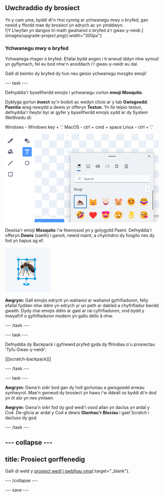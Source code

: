 ## Uwchraddio dy brosiect

<div style="display: flex; flex-wrap: wrap">
<div style="flex-basis: 200px; flex-grow: 1; margin-right: 15px;">
Yn y cam yma, byddi di'n rhoi cynnig ar ychwanegu mwy o bryfed, gan newid y ffordd mae dy brosiect yn edrych ac yn ymddwyn.
</div>
<div>
![Y Llwyfan yn dangos tri math gwahanol o bryfed a'r gwas-y-neidr.](images/upgrade-project.png){:width="300px"}
</div>
</div>

### Ychwanegu mwy o bryfed

Ychwanega rhagor o bryfed. Efallai bydd angen i ti wneud iddyn nhw symud yn gyflymach, fel eu bod nhw'n anoddach i'r gwas-y-neidr eu dal.

Galli di beintio dy bryfed dy hun neu geisio ychwanegu mosgito emoji!

--- task ---

Defnyddia'r bysellfwrdd emojis i ychwanegu corlun **emoji Mosquito**.

Dyblyga gorlun **insect** sy'n bodoli ac wedyn clicio ar y tab **Gwisgoedd**. **Paentia** wisg newydd a dewis yr offeryn **Testun**. Yn lle teipio testun, defnyddia'r llwybr byr ar gyfer y bysellfwrdd emojis sydd ar dy System Weithredu di:

Windows - Windows key + '.' MacOS - ctrl + cmd + space Linux - ctrl + '.'

![Y bysellfwrdd emojis naid gyda'r categori 'anifeiliaid a natur' wedi'i ddewis.](images/emoji-keyboard.png)

Dewisa'r emoji **Mosquito** i'w fewnosod yn y golygydd Paent. Defnyddia'r offeryn **Dewis** (saeth) i ganoli, newid maint, a chylchdroi dy fosgito nes dy fod yn hapus ag ef.

![Yr emoji mosgito yn y golygydd paent.](images/emoji-mosquito.png)

**Awgrym:** Gall emojis edrych yn wahanol ar wahanol gyfrifiaduron, felly efallai fyddan nhw ddim yn edrych yr un peth ar dabled a chyfrifiadur bwrdd gwaith. Dydy rhai emojis ddim ar gael ar rai cyfrifiaduron, ond bydd y mwyafrif o gyfrifiaduron modern yn gallu delio â nhw.

--- /task ---

--- task ---

Defnyddia dy Backpack i gyfnewid pryfed gyda dy ffrindiau o'u prosiectau 'Tyfu Gwas-y-neidr'.

[[[scratch-backpack]]]

--- /task ---

--- task ---

**Awgrym:** Gwna'n siŵr bod gan dy holl gorluniau a gwisgoedd enwau synhwyrol. Mae'n gwneud dy brosiect yn haws i'w ddeall os byddi di'n dod yn ôl ato yn nes ymlaen.

**Awgrym:** Gwna'n siŵr fod dy god wedi'i osod allan yn daclus yn ardal y Cod. De-glicia ar ardal y Cod a dewis **Glanhau'r Blociau** i gael Scratch i dacluso dy god.

--- /task ---

--- collapse ---
---
title: Prosiect gorffenedig
---

Galli di weld y [prosiect wedi'i gwblhau yma](https://scratch.mit.edu/projects/784433454/){:target="_blank"}.

--- /collapse ---

--- save ---
